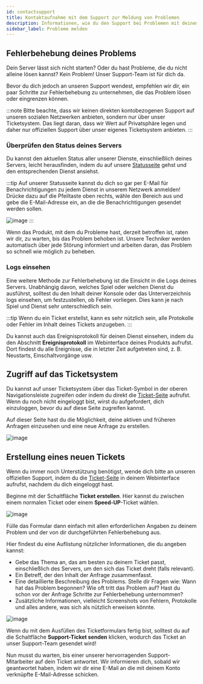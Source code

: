 ```yaml
---
id: contactsupport
title: Kontaktaufnahme mit dem Support zur Meldung von Problemen
description: Informationen, wie du den Support bei Problemen mit deinem ZAP-Hosting Server kontaktieren kannst - ZAP-Hosting.com Dokumentation
sidebar_label: Probleme melden
---
```


## Fehlerbehebung deines Problems

Dein Server lässt sich nicht starten? Oder du hast Probleme, die du nicht alleine lösen kannst? Kein Problem! Unser Support-Team ist für dich da. 

Bevor du dich jedoch an unseren Support wendest, empfehlen wir dir, ein paar Schritte zur Fehlerbehebung zu unternehmen, die das Problem lösen oder eingrenzen können.

:::note
Bitte beachte, dass wir keinen direkten kontobezogenen Support auf unseren sozialen Netzwerken anbieten, sondern nur über unser Ticketsystem. Das liegt daran, dass wir Wert auf Privatsphäre legen und daher nur offiziellen Support über unser eigenes Ticketsystem anbieten.
:::

### Überprüfen den Status deines Servers
Du kannst den aktuellen Status aller unserer Dienste, einschließlich deines Servers, leicht herausfinden, indem du auf unsere [Statusseite](https://status.zap-hosting.com/) gehst und den entsprechenden Dienst ansiehst.

:::tip
Auf unserer Statusseite kannst du dich so gar per E-Mail für Benachrichtigungen zu jedem Dienst in unserem Netzwerk anmelden! Drücke dazu auf die Pfeiltaste oben rechts, wähle den Bereich aus und gebe die E-Mail-Adresse ein, an die die Benachrichtigungen gesendet werden sollen.

![image](https://github.com/zaphosting/docs/assets/42719082/2758b2b4-29e1-433f-9e40-76ca70fc90b0)
:::

Wenn das Produkt, mit dem du Probleme hast, derzeit betroffen ist, raten wir dir, zu warten, bis das Problem behoben ist. Unsere Techniker werden automatisch über jede Störung informiert und arbeiten daran, das Problem so schnell wie möglich zu beheben.

### Logs einsehen
Eine weitere Methode zur Fehlerbehebung ist die Einsicht in die Logs deines Servers. Unabhängig davon, welches Spiel oder welchen Dienst du ausführst, solltest du den Inhalt deiner Konsole oder das Unterverzeichnis logs einsehen, um festzustellen, ob Fehler vorliegen. Dies kann je nach Spiel und Dienst sehr unterschiedlich sein.

:::tip
Wenn du ein Ticket erstellst, kann es sehr nützlich sein, alle Protokolle oder Fehler im Inhalt deines Tickets anzugeben.
:::

Du kannst auch das Ereignisprotokoll für deinen Dienst einsehen, indem du den Abschnitt **Ereignisprotokoll** im Webinterface deines Produkts aufrufst. Dort findest du alle Ereignisse, die in letzter Zeit aufgetreten sind, z. B. Neustarts, Einschaltvorgänge usw.


## Zugriff auf das Ticketsystem

Du kannst auf unser Ticketsystem über das Ticket-Symbol in der oberen Navigationsleiste zugreifen oder indem du direkt die [Ticket-Seite](https://zap-hosting.com/en/customer/support/) aufrufst. Wenn du noch nicht eingeloggt bist, wirst du aufgefordert, dich einzuloggen, bevor du auf diese Seite zugreifen kannst.

Auf dieser Seite hast du die Möglichkeit, deine aktiven und früheren Anfragen einzusehen und eine neue Anfrage zu erstellen.

![image](https://github.com/zaphosting/docs/assets/42719082/1e9987b9-bc0c-4d8f-8fd7-a039f7958121)

## Erstellung eines neuen Tickets

Wenn du immer noch Unterstützung benötigst, wende dich bitte an unseren offiziellen Support, indem du die [Ticket-Seite](https://zap-hosting.com/en/customer/support/) in deinem Webinterface aufrufst, nachdem du dich eingeloggt hast.

Beginne mit der Schaltfläche **Ticket erstellen**. Hier kannst du zwischen einem normalen Ticket oder einem **Speed-UP**-Ticket wählen.

![image](https://github.com/zaphosting/docs/assets/42719082/4053c79d-0f8d-4e91-aee6-8269384a9045)

Fülle das Formular dann einfach mit allen erforderlichen Angaben zu deinem Problem und der von dir durchgeführten Fehlerbehebung aus.

Hier findest du eine Auflistung nützlicher Informationen, die du angeben kannst:
- Gebe das Thema an, das am besten zu deinem Ticket passt, einschließlich des Servers, um den sich das Ticket dreht (falls relevant).
- Ein Betreff, der den Inhalt der Anfrage zusammenfasst.
- Eine detaillierte Beschreibung des Problems. Stelle dir Fragen wie: Wann hat das Problem begonnen? Wie oft tritt das Problem auf? Hast du schon vor der Anfrage Schritte zur Fehlerbehebung unternommen?
- Zusätzliche Informationen, vielleicht Screenshots von Fehlern, Protokolle und alles andere, was sich als nützlich erweisen könnte.

![image](https://github.com/zaphosting/docs/assets/42719082/57bee936-fd3f-48ed-ab0e-ca915c78afb9)

Wenn du mit dem Ausfüllen des Ticketformulars fertig bist, solltest du auf die Schaltfläche **Support-Ticket senden** klicken, wodurch das Ticket an unser Support-Team gesendet wird!

Nun musst du warten, bis einer unserer hervorragenden Support-Mitarbeiter auf dein Ticket antwortet. Wir informieren dich, sobald wir geantwortet haben, indem wir dir eine E-Mail an die mit deinem Konto verknüpfte E-Mail-Adresse schicken.